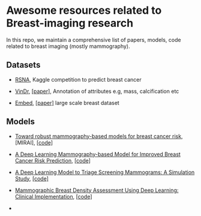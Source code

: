 # Awesome resources related to Breast-imaging research
In this repo, we maintain a comprehensive list of papers, models, code related to breast imaging (mostly mammography).


## Datasets
* [RSNA](https://www.kaggle.com/competitions/rsna-breast-cancer-detection/data), Kaggle competition to predict breast cancer

* [VinDr](https://vindr.ai/datasets/mammo), [[paper]](https://www.nature.com/articles/s41597-023-02100-7), Annotation of attributes e.g, mass, calcification etc

* [Embed](https://registry.opendata.aws/emory-breast-imaging-dataset-embed/), [[paper]](https://registry.opendata.aws/emory-breast-imaging-dataset-embed/) large scale breast dataset

## Models
* [Toward robust mammography-based models for breast cancer risk](https://www.science.org/doi/10.1126/scitranslmed.aba4373), [MIRAI], [[code]](https://github.com/yala/OncoNet_Public)
  
* [A Deep Learning Mammography-based Model for Improved Breast Cancer Risk Prediction](https://pubs.rsna.org/doi/full/10.1148/radiol.2019182716), [[code]](https://github.com/yala/OncoNet_Public)
  
* [A Deep Learning Model to Triage Screening Mammograms: A Simulation Study](https://pubs.rsna.org/doi/10.1148/radiol.2019182908), [[code]](https://github.com/yala/OncoNet_Public)
  
* [Mammographic Breast Density Assessment Using Deep Learning: Clinical Implementation](https://pubs.rsna.org/doi/10.1148/radiol.2018180694), [[code]](https://github.com/yala/OncoNet_Public)

* 
